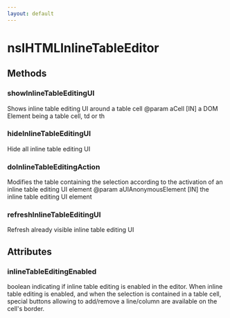 ```yaml
---
layout: default
---
```


# nsIHTMLInlineTableEditor #

## Methods ##

### showInlineTableEditingUI ###

Shows inline table editing UI around a table cell
@param aCell [IN] a DOM Element being a table cell, td or th


### hideInlineTableEditingUI ###

Hide all inline table editing UI


### doInlineTableEditingAction ###

Modifies the table containing the selection according to the
activation of an inline table editing UI element
@param aUIAnonymousElement [IN] the inline table editing UI element


### refreshInlineTableEditingUI ###

Refresh already visible inline table editing UI


## Attributes ##

### inlineTableEditingEnabled ###

boolean indicating if inline table editing is enabled in the editor.
When inline table editing is enabled, and when the selection is
contained in a table cell, special buttons allowing to add/remove
a line/column are available on the cell's border.

